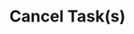 ---
title: "Cancel Task(s)"
linkTitle: "Cancel Task(s)"
description: "Cancel a task or multiple tasks."
---